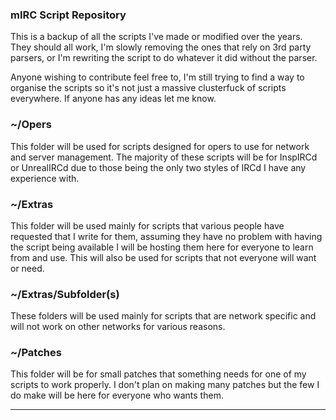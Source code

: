 ### mIRC Script Repository

This is a backup of all the scripts I've made or modified over the years.
They should all work, I'm slowly removing the ones that rely on 3rd party
parsers, or I'm rewriting the script to do whatever it did without the
parser.

Anyone wishing to contribute feel free to, I'm still trying to find a way
to organise the scripts so it's not just a massive clusterfuck of scripts
everywhere. If anyone has any ideas let me know.


### ~/Opers
This folder will be used for scripts designed for opers to use for
network and server management. The majority of these scripts will be
for InspIRCd or UnrealIRCd due to those being the only two styles of IRCd
I have any experience with.

### ~/Extras
This folder will be used mainly for scripts that various people have
requested that I write for them, assuming they have no problem with
having the script being available I will be hosting them here for
everyone to learn from and use. This will also be used for scripts
that not everyone will want or need.

### ~/Extras/Subfolder(s)
These folders will be used mainly for scripts that are network specific
and will not work on other networks for various reasons.

### ~/Patches
This folder will be for small patches that something needs for one of my
scripts to work properly. I don't plan on making many patches but the few
I do make will be here for everyone who wants them.
**************************************************************************
